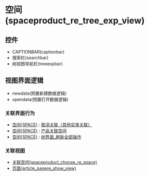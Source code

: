 # 空间(spaceproduct_re_tree_exp_view)  <!-- {docsify-ignore-all} -->




<el-skeleton style="width:60%">
	<template #template>
		<div style="padding-bottom: 5px;display: flex;">
			<div style="display: flex;align-items: center;justify-content: space-between;flex-direction: column;">
				<el-tooltip content="页面标题">
					<el-skeleton-item variant="text" style="width:180px;height:40px;"></el-skeleton-item>
				</el-tooltip>
				<el-tooltip content="树视图">
					<el-skeleton-item variant="text" style="margin-top: 10px;width:180px;height:300px;"></el-skeleton-item>
				</el-tooltip>
			</div>
			<el-tooltip content="导航区域">
				<el-skeleton-item variant="p" style="margin-left: 10px;height:350px"></el-skeleton-item>
			</el-tooltip>
		</div>
	</template>
</el-skeleton>


## 控件
  * CAPTIONBAR(captionbar)
  * 搜索栏(searchbar)
  * 树视图导航栏(treeexpbar)

## 视图界面逻辑
  * newdata(预置新建数据逻辑)
  * opendata(预置打开数据逻辑)


### 关联界面行为
  * [空间(SPACE)](module/Wiki/Space) : [取消关联（其他实体关联）](module/Wiki/Space#界面行为)
  * [空间(SPACE)](module/Wiki/Space) : [产品关联空间](module/Wiki/Space#界面行为)
  * [空间(SPACE)](module/Wiki/Space) : [树界面_刷新全部操作](module/Wiki/Space#界面行为)

### 关联视图
  * [关联空间(spaceproduct_choose_re_space)](app/view/spaceproduct_choose_re_space)
  * [页面(article_pagere_show_view)](app/view/article_pagere_show_view)

<script>
 const { createApp } = Vue
  createApp({
    data() {
      return {
        message: '!'
      }
    }
  }).use(ElementPlus).mount('#app')
</script>